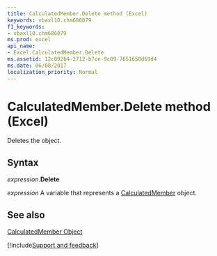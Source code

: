```yaml
---
title: CalculatedMember.Delete method (Excel)
keywords: vbaxl10.chm686079
f1_keywords:
- vbaxl10.chm686079
ms.prod: excel
api_name:
- Excel.CalculatedMember.Delete
ms.assetid: 12c09264-2712-b7ce-9c09-7651650d69d4
ms.date: 06/08/2017
localization_priority: Normal
---
```



# CalculatedMember.Delete method (Excel)

Deletes the object.


## Syntax

_expression_.**Delete**

_expression_ A variable that represents a [CalculatedMember](Excel.CalculatedMember.md) object.


## See also


[CalculatedMember Object](Excel.CalculatedMember.md)

[!include[Support and feedback](~/includes/feedback-boilerplate.md)]